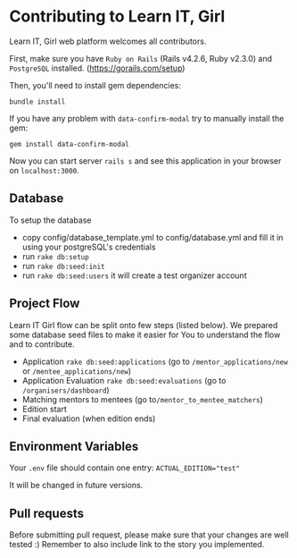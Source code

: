 # Contributing to Learn IT, Girl

Learn IT, Girl web platform welcomes all contributors.

First, make sure you have `Ruby on Rails` (Rails v4.2.6, Ruby v2.3.0) and `PostgreSQL` installed. (https://gorails.com/setup)

Then, you'll need to install gem dependencies:

    bundle install

If you have any problem with `data-confirm-modal` try to manually install the gem:

    gem install data-confirm-modal

Now you can start server `rails s` and see this application in your browser on `localhost:3000`.

## Database

To setup the database

* copy config/database_template.yml to config/database.yml and fill it in using your postgreSQL's credentials
* run `rake db:setup`
* run `rake db:seed:init`
* run `rake db:seed:users` it will create a test organizer account

## Project Flow

Learn IT Girl flow can be split onto few steps (listed below). We prepared some
database seed files to make it easier for You to understand the flow and
to contribute.

* Application `rake db:seed:applications` (go to `/mentor_applications/new`
  or `/mentee_applications/new`)
* Application Evaluation `rake db:seed:evaluations` (go to `/organisers/dashboard`)
* Matching mentors to mentees (go to`/mentor_to_mentee_matchers`)
* Edition start
* Final evaluation (when edition ends)

## Environment Variables

Your `.env` file should contain one entry: `ACTUAL_EDITION="test"`

It will be changed in future versions.

## Pull requests

Before submitting pull request, please make sure that your changes are well tested :) Remember to also include link to the story you implemented.
